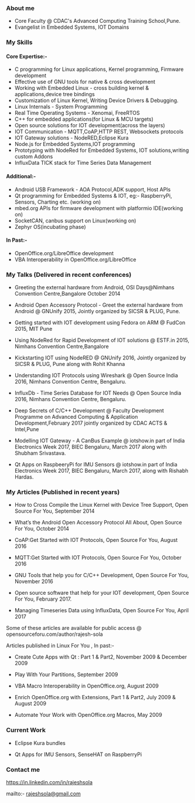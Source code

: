 ### About me

- Core Faculty @ CDAC's Advanced Computing Training School,Pune.
- Evangelist in Embedded Systems, IOT Domains

### My Skills

#### Core Expertise:-
- C programming for Linux applications, Kernel programming, Firmware development
- Effective use of GNU tools for native & cross development
- Working with Embedded Linux - cross building kernel & applications,device tree bindings
- Customization of Linux Kernel, Writing Device Drivers & Debugging.
- Linux Internals - System Programming
- Real Time Operating Systems - Xenomai, FreeRTOS
- C++ for embedded applications(for Linux & MCU targets)
- Open source solutions for IOT development(across the layers)
- IOT Communication - MQTT,CoAP,HTTP REST, Websockets protocols
- IOT Gateway solutions - NodeRED,Eclipse Kura
- Node.js for Embedded Systems,IOT programming
- Prototyping with NodeRed for Embedded Systems, IOT solutions,writing custom Addons
- InfluxData TICK stack for Time Series Data Management

#### Additional:-
- Android USB Framework - AOA Protocol,ADK support, Host APIs
- Qt programming for Embedded Systems & IOT, eg:- RaspberryPi, Sensors, Charting etc. (working on)
- mbed.org APIs for firmware development with platformio IDE(working on)
- SocketCAN, canbus support on Linux(working on)
- Zephyr OS(incubating phase)

#### In Past:-
- OpenOffice.org/LibreOffice development
- VBA Interoperability in OpenOffice.org/LibreOffice

### My Talks (Delivered in recent conferences)
- Greeting the external hardware from Android, OSI Days@Nimhans Convention Centre,Bangalore October 2014

- Android Open Accessory Protocol - Greet the external hardware from Android  @ GNUnify 2015, Jointly organized by SICSR & PLUG, Pune.

- Getting started with IOT development using Fedora on ARM @ FudCon 2015, MIT Pune

- Using NodeRed for Rapid Development of IOT solutions @ ESTF.in 2015, Nimhans Convention Centre,Bangalore

- Kickstarting IOT using NodeRED @ GNUnify 2016, Jointly organized by SICSR & PLUG, Pune along with Rohit Khanna

- Understanding IOT Protocols using Wireshark @ Open Source India 2016, Nimhans Convention Centre, Bengaluru.

- InfluxDb - Time Series Database for IOT Needs @ Open Source India 2016, Nimhans Convention Centre, Bengaluru.

- Deep Secrets of C/C++ Development @ Faculty Development Programme on Advanced Computing & Application Development,February 2017 jointly organized by CDAC ACTS & Intel,Pune

- Modelling IOT Gateway - A CanBus Example @ iotshow.in part of India Electronics Week 2017, BIEC Bengaluru, March 2017 along with  Shubham Srivastava.

- Qt Apps on RaspbeeryPi for IMU Sensors @ iotshow.in part of India Electronics Week 2017, BIEC Bengaluru, March 2017, along with Rishabh Hardas.



### My Articles (Published in recent years)

- How to Cross Compile the Linux Kernel with Device Tree Support, Open Source For You, September 2014

- What’s the Android Open Accessory Protocol All About, Open Source For You, October 2014

- CoAP:Get Started with IOT Protocols, Open Source For You, August 2016

- MQTT:Get Started with IOT Protocols, Open Source For You, October 2016

- GNU Tools that help you for C/C++ Development, Open Source For You, November 2016

- Open source software that help for your IOT development, Open Source For You, February 2017.

- Managing Timeseries Data using InfluxData, Open Source For You, April 2017

Some of these articles are available for public access @ opensourceforu.com/author/rajesh-sola

Articles published in Linux For You , In past:-

- Create Cute Apps with Qt : Part 1 & Part2, November 2009 & December 2009

- Play With Your Partitions, September 2009

- VBA Macro Interoperability in OpenOffice.org, August 2009

- Enrich OpenOffice.org with Extensions, Part 1 & Part2, July 2009 & August 2009

- Automate Your Work with OpenOffice.org Macros, May  2009 

### Current Work

- Eclipse Kura bundles

- Qt Apps for IMU Sensors, SenseHAT on RaspberryPi

### Contact me

https://in.linkedin.com/in/rajeshsola

mailto:- rajeshsola@gmail.com

